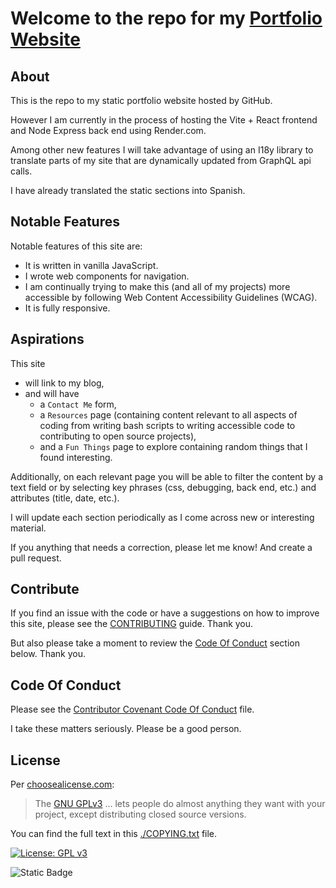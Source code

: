 # Welcome to the repo for my [Portfolio Website](https://jamiebort.github.io/)

## About

This is the repo to my static portfolio website hosted by GitHub.

However I am currently in the process of hosting the Vite + React frontend and Node Express back end using Render.com.

Among other new features I will take advantage of using an I18y library to translate parts of my site that are dynamically updated from GraphQL api calls.

I have already translated the static sections into Spanish.

## Notable Features

Notable features of this site are:

- It is written in vanilla JavaScript.
- I wrote web components for navigation.
- I am continually trying to make this (and all of my projects) more accessible by following Web Content Accessibility Guidelines (WCAG).
- It is fully responsive.

## Aspirations

This site

- will link to my blog,
- and will have
  - a `Contact Me` form,
  - a `Resources` page (containing content relevant to all aspects of coding from writing bash scripts to writing accessible code to contributing to open source projects),
  - and a `Fun Things` page to explore containing random things that I found interesting.

Additionally, on each relevant page you will be able to filter the content by a text field or by selecting key phrases (css, debugging, back end, etc.) and attributes (title, date, etc.).

I will update each section periodically as I come across new or interesting material.

If you anything that needs a correction, please let me know! And create a pull request.

## Contribute

If you find an issue with the code or have a suggestions on how to improve this site, please see the [CONTRIBUTING](./CONTRIBUTING.md) guide. Thank you.

But also please take a moment to review the [Code Of Conduct](#code-of-conduct) section below. Thank you.

## Code Of Conduct

Please see the [Contributor Covenant Code Of Conduct](./Contributor_Covenant_Code_of_Conduct.md) file.

I take these matters seriously. Please be a good person.

## License

Per [choosealicense.com](https://choosealicense.com/):

> The [GNU GPLv3](https://choosealicense.com/licenses/gpl-3.0/) ... lets people do almost anything they want with your project, except distributing closed source versions.

You can find the full text in this [./COPYING.txt](https://github.com/JamieBort/jamiebort.github.io/blob/master/COPYING.txt) file.

[![License: GPL v3](https://img.shields.io/badge/License-GPLv3-blue.svg)](https://www.gnu.org/licenses/gpl-3.0)

![Static Badge](https://img.shields.io/badge/Last_Updated-2024_Feb_19-gold)
